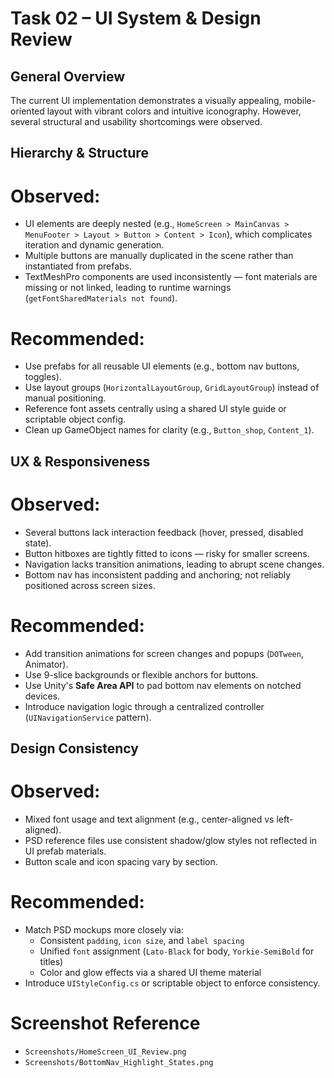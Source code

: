 ﻿# Task 02 – UI System & Design Review

## General Overview
The current UI implementation demonstrates a visually appealing, mobile-oriented layout with vibrant colors and intuitive iconography. However, several structural and usability shortcomings were observed.

## Hierarchy & Structure

# Observed:
- UI elements are deeply nested (e.g., `HomeScreen > MainCanvas > MenuFooter > Layout > Button > Content > Icon`), which complicates iteration and dynamic generation.
- Multiple buttons are manually duplicated in the scene rather than instantiated from prefabs.
- TextMeshPro components are used inconsistently — font materials are missing or not linked, leading to runtime warnings (`getFontSharedMaterials not found`).

# Recommended:
- Use prefabs for all reusable UI elements (e.g., bottom nav buttons, toggles).
- Use layout groups (`HorizontalLayoutGroup`, `GridLayoutGroup`) instead of manual positioning.
- Reference font assets centrally using a shared UI style guide or scriptable object config.
- Clean up GameObject names for clarity (e.g., `Button_shop`, `Content_1`).

## UX & Responsiveness
# Observed:
- Several buttons lack interaction feedback (hover, pressed, disabled state).
- Button hitboxes are tightly fitted to icons — risky for smaller screens.
- Navigation lacks transition animations, leading to abrupt scene changes.
- Bottom nav has inconsistent padding and anchoring; not reliably positioned across screen sizes.

# Recommended:
- Add transition animations for screen changes and popups (`DOTween`, Animator).
- Use 9-slice backgrounds or flexible anchors for buttons.
- Use Unity's **Safe Area API** to pad bottom nav elements on notched devices.
- Introduce navigation logic through a centralized controller (`UINavigationService` pattern).

## Design Consistency
# Observed:
- Mixed font usage and text alignment (e.g., center-aligned vs left-aligned).
- PSD reference files use consistent shadow/glow styles not reflected in UI prefab materials.
- Button scale and icon spacing vary by section.

# Recommended:
- Match PSD mockups more closely via:
  - Consistent `padding`, `icon size`, and `label spacing`
  - Unified `font` assignment (`Lato-Black` for body, `Yorkie-SemiBold` for titles)
  - Color and glow effects via a shared UI theme material
- Introduce `UIStyleConfig.cs` or scriptable object to enforce consistency.

# Screenshot Reference
- `Screenshots/HomeScreen_UI_Review.png`
- `Screenshots/BottomNav_Highlight_States.png`


